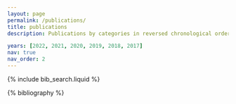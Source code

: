 ```yaml
---
layout: page
permalink: /publications/
title: publications
description: Publications by categories in reversed chronological order. * denotes equal contribution.

years: [2022, 2021, 2020, 2019, 2018, 2017]
nav: true
nav_order: 2
---
```


<!-- _pages/publications.md -->

<!-- Bibsearch Feature -->

{% include bib_search.liquid %}

<div class="publications">

{% bibliography %}

</div>
